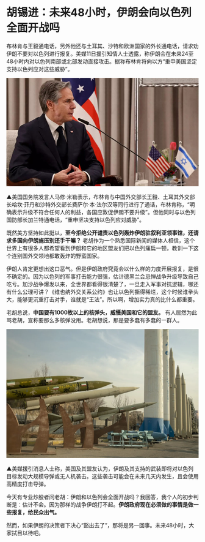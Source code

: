 # 胡锡进：未来48小时，伊朗会向以色列全面开战吗

布林肯与王毅通电话，另外他还与土耳其、沙特和欧洲国家的外长通电话，请求劝伊朗不要对以色列进行报复。美媒11日援引知情人士透露，称伊朗会在未来24至48小时内对以色列南部或北部发动直接攻击。据称布林肯将向以方“重申美国坚定支持以色列应对这些威胁”。

![b1a4b4c498fc1ffd33d02feebff6a53c.jpg](https://raw.githubusercontent.com/qqhsx/qqnews_image/main/2024/04/12/胡锡进：未来48小时，伊朗会向以色列全面开战吗/b1a4b4c498fc1ffd33d02feebff6a53c.jpg)

▲美国国务院发言人马修·米勒表示，布林肯与中国外交部长王毅、土耳其外交部长哈坎·菲丹和沙特外交部长费萨尔·本·法尔汉等同行进行了通话，布林肯称，“明确表示升级不符合任何人的利益，各国应敦促伊朗不要升级”。但他同时与以色列国防部长加兰特通电话，“重申坚决支持以色列应对威胁”。

既然美方坚持如此挺以，**至今拒绝公开谴责以色列轰炸伊朗驻叙利亚领事馆，还请求多国向伊朗施压别还手干嘛？**
老胡作为一个熟悉国际新闻的媒体人相信，这个世界上有很多人都希望看到伊朗和它的地区盟友们把以色列痛扁一顿，教训一下这个连别国外交领地都敢轰炸的野蛮国家。

伊朗人肯定更想出这口恶气。但是伊朗政府究竟会以什么样的力度开展报复，是很不确定的。因为以色列的军事打击能力很强，估计德黑兰会忌惮战争升级导致自己吃亏。加沙战争爆发以来，全世界都看得很清楚了，一旦走入军事对抗逻辑，哪还有什么公理可讲？《维也纳外交关系公约》也让以色列撕得稀烂，这个时候谁拳头大，能够更沉重打击对手，谁就是“王法”。所以啊，增加实力真的比什么都重要。

老胡总说，**中国要有1000枚以上的核弹头，威慑美国和它的盟友。** 有人居然为此骂老胡，宣称要那么多核弹没用。老胡想说，那是要多蠢有多蠢的一群人。

![97262df9f92c6def13f7c4a5aec07554.jpg](https://raw.githubusercontent.com/qqhsx/qqnews_image/main/2024/04/12/胡锡进：未来48小时，伊朗会向以色列全面开战吗/97262df9f92c6def13f7c4a5aec07554.jpg)

▲美媒援引消息人士称，美国及其盟友认为，伊朗及其支持的武装即将对以色列目标发动大规模导弹或无人机袭击。这些袭击可能会在未来几天内发生，且会使用高精度打击导弹。

今天有专业炒股者问老胡：伊朗和以色列会全面开战吗？我回答，我个人的初步判断是：估计不会。因为那样的战争伊朗打不起。**伊朗政府现在必须做的事情是做一些报复，给民众出气。**

然而，如果伊朗的决策者下决心“豁出去了”，那将是另一回事。未来48小时，大家拭目以待吧。

